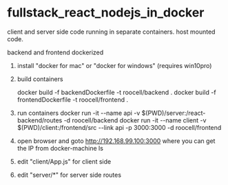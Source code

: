 # fullstack_react_nodejs_in_docker
client and server side code running in separate containers. host mounted code.

backend and frontend dockerized
1. install "docker for mac" or "docker for windows" (requires win10pro)
2. build containers

    docker build -f backendDockerfile -t roocell/backend .
    docker build -f frontendDockerfile -t roocell/frontend .

3. run containers
    docker run -it --name api -v $(PWD)/server:/react-backend/routes -d roocell/backend
    docker run -it --name client -v $(PWD)/client:/frontend/src --link api -p 3000:3000 -d roocell/frontend

4. open browser and goto http://192.168.99.100:3000 where you can get the IP from
    docker-machine ls

5. edit "client/App.js" for client side

6. edit "server/*" for server side routes

